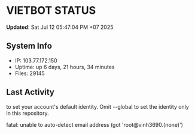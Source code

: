 # VIETBOT STATUS
**Updated**: Sat Jul 12 05:47:04 PM +07 2025

## System Info
- IP: 103.77.172.150
- Uptime: up 6 days, 21 hours, 34 minutes
- Files: 29145

## Last Activity

to set your account's default identity.
Omit --global to set the identity only in this repository.

fatal: unable to auto-detect email address (got 'root@vinh3690.(none)')
